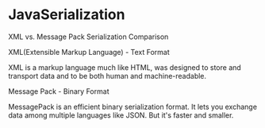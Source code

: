 # JavaSerialization

XML vs. Message Pack Serialization Comparison

XML(Extensible Markup Language) - Text Format

XML is a markup language much like HTML, was designed to store and transport data and to be both human and machine-readable.

Message Pack - Binary Format 

MessagePack is an efficient binary serialization format. 
It lets you exchange data among multiple languages like JSON. 
But it's faster and smaller.
